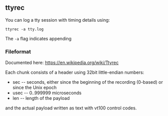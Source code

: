 ## ttyrec

You can log a tty session with timing details using:

    ttyrec -a tty.log
    
The `-a` flag indicates appending

### Fileformat

Documented here: https://en.wikipedia.org/wiki/Ttyrec

Each chunk consists of a header using 32bit little-endian numbers:

* sec -- seconds, either since the beginning of the recording (0-based) or since the Unix epoch
* usec -- 0..999999 microseconds
* len -- length of the payload

and the actual payload written as text with vt100 control codes.
